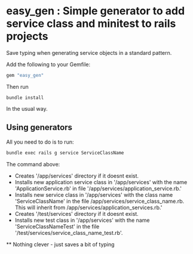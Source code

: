 # easy_gen : Simple generator to add service class and minitest to rails projects

Save typing when generating service objects in a standard pattern.

Add the following to your Gemfile:

```ruby
gem "easy_gen"
```

Then run

```
bundle install
```

In the usual way.

## Using generators

All you need to do is to run:

```sh
bundle exec rails g service ServiceClassName
```

The command above:

- Creates '/app/services' directory if it doesnt exist.
- Installs new application service class in '/app/services' with the name 'ApplicationService.rb' in file '/app/services/application_service.rb.'
- Installs new service class in '/app/services' with the class name 'ServiceClassName' in the file /app/services/service_class_name.rb.  This will inherit from /app/services/application_services.rb.'
- Creates '/test/services' directory if it doesnt exist.
- Installs new test class in '/app/services' with the name 'ServiceClassNameTest' in the file '/test/services/service_class_name_test.rb'.

** Nothing clever - just saves a bit of typing
